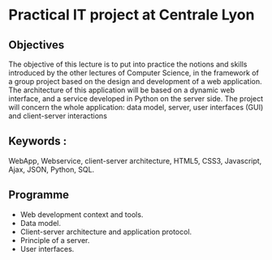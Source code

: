 # Practical IT project at Centrale Lyon

## Objectives
The objective of this lecture is to put into practice the notions and skills introduced by the other lectures of Computer Science, in
the framework of a group project based on the design and development of a web application. The architecture of this application
will be based on a dynamic web interface, and a service developed in Python on the server side.
The project will concern the whole application: data model, server, user interfaces (GUI) and client-server interactions

## Keywords : 
WebApp, Webservice, client-server architecture, HTML5, CSS3, Javascript, Ajax, JSON, Python, SQL.

## Programme 
- Web development context and tools.
- Data model.
- Client-server architecture and application protocol.
- Principle of a server.
- User interfaces.
